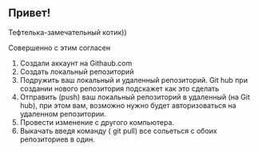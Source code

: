 ## Привет!
Тефтелька-замечательный котик))

Совершенно с этим согласен


1. Создали аккаунт на Githaub.com
2. Создать локальный репозиторий 
3. Подружить ваш локальный и удаленный репозиторий. Git hub при создании нового репозитория подскажет как это сделать
4. Отправить (push) ваш локальный репозиторий в удаленный (на Git hub), при этом вам, возможно нужно будет авторизоваться на удаленном репозитории.
5. Провести изменение с другого компьютера.
6. Выкачать введя команду ( git pull) все сольеться с обоих репозиториев в один.
